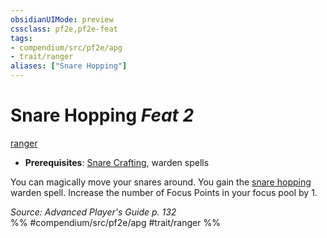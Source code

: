 ```yaml
---
obsidianUIMode: preview
cssclass: pf2e,pf2e-feat
tags:
- compendium/src/pf2e/apg
- trait/ranger
aliases: ["Snare Hopping"]
---
```

# Snare Hopping  *Feat 2*  
[ranger](../../rules/traits/ranger.md)  

- **Prerequisites**: [Snare Crafting](snare-crafting.md), warden spells

You can magically move your snares around. You gain the [snare hopping](../spells/snare-hopping-apg.md) warden spell. Increase the number of Focus Points in your focus pool by 1.

*Source: Advanced Player's Guide p. 132*  
%% #compendium/src/pf2e/apg #trait/ranger %%